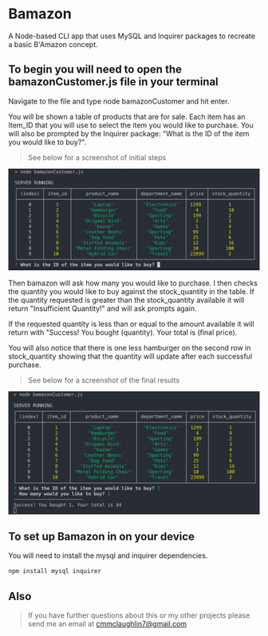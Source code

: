 # Bamazon

A Node-based CLI app that uses MySQL and Inquirer packages to recreate a basic B'Amazon concept.

## To begin you will need to open the bamazonCustomer.js file in your terminal
Navigate to the file and type node bamazonCustomer and hit enter.

You will be shown a table of products that are for sale. Each item has an Item_ID that you will use to select the item you would like to purchase. You will also be prompted by the Inquirer package: "What is the ID of the item you would like to buy?". 
> See below for a screenshot of initial steps

![bamazon1](/images/bamazon1.png)

Then bamazon will ask how many you would like to purchase. I then checks the quantity you would like to buy against the stock_quantity in the table. If the quantity requested is greater than the stock_quantity available it will return "Insufficient Quantity!" and will ask prompts again.

If the requested quantity is less than or equal to the amount available it will return with "Success! You bought (quantity). Your total is (final price). 

You will also notice that there is one less hamburger on the second row in stock_quantity showing that the quantity will update after each successful purchase.
> See below for a screenshot of the final results

![bamazon2](/images/bamazon2.png)

## To set up Bamazon in on your device
You will need to install the mysql and inquirer dependencies.
```javascript
npm install mysql inquirer
```
## Also
> If you have further questions about this or my other projects please send me an email at cmmclaughlin7@gmail.com
